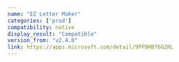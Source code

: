 ```yaml
---
name: "EZ Letter Maker"
categories: ['prod']
compatibility: native
display_result: "Compatible"
version_from: "v2.4.0"
link: https://apps.microsoft.com/detail/9PFNHB76G2RL
---
```

